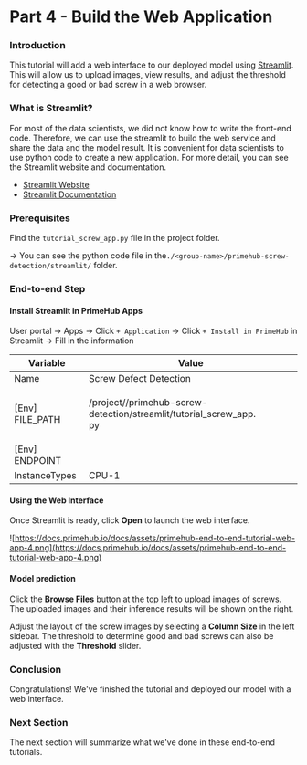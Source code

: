 # Part 4 - Build the Web Application

### Introduction

This tutorial will add a web interface to our deployed model using [Streamlit](https://docs.primehub.io/docs/primehub-app-builtin-streamlit). This will allow us to upload images, view results, and adjust the threshold for detecting a good or bad screw in a web browser.

### What is Streamlit?

For most of the data scientists, we did not know how to write the front-end code. Therefore, we can use the streamlit to build the web service and share the data and the model result. It is convenient for data scientists to use python code to create a new application. For more detail, you can see the Streamlit website and documentation.

* [Streamlit Website](https://streamlit.io/)
* [Streamlit Documentation](https://docs.streamlit.io/)

### Prerequisites

Find the `tutorial_screw_app.py` file in the project folder.

→ You can see the python code file in the`./<group-name>/primehub-screw-detection/streamlit/` folder.

### End-to-end Step

#### Install Streamlit in PrimeHub Apps

User portal → Apps → Click `+ Application` → Click `+ Install in PrimeHub` in Streamlit → Fill in the information

| Variable          | Value                                                                         |
| ----------------- | ----------------------------------------------------------------------------- |
| Name              | Screw Defect Detection                                                        |
| \[Env] FILE\_PATH | <p>/project//primehub-screw-detection/streamlit/tutorial_screw_app.<br>py</p> |
| \[Env] ENDPOINT   |                                                                               |
| InstanceTypes     | CPU-1                                                                         |

#### Using the Web Interface

Once Streamlit is ready, click **Open** to launch the web interface.

![https://docs.primehub.io/docs/assets/primehub-end-to-end-tutorial-web-app-4.png](https://docs.primehub.io/docs/assets/primehub-end-to-end-tutorial-web-app-4.png)

#### Model prediction

Click the **Browse Files** button at the top left to upload images of screws. The uploaded images and their inference results will be shown on the right.

Adjust the layout of the screw images by selecting a **Column Size** in the left sidebar. The threshold to determine good and bad screws can also be adjusted with the **Threshold** slider.

### Conclusion

Congratulations! We've finished the tutorial and deployed our model with a web interface.

### Next Section

The next section will summarize what we've done in these end-to-end tutorials.
